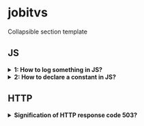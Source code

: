 # jobitvs

Collapsible section template

## JS

<details>
<summary><b>1: How to log something in JS?</b></summary>

Use the built-in function `console.log`
```js
console.log('Something', something);
```

</details>


<details><summary><b>2: How to declare a constant in JS?</b></summary>

Use the `const` keyword instead of `var` or `let`
```js
const foo = "foo";
```
</details>

## HTTP

<details>
  <summary><b>Signification of HTTP response code 503?</b></summary>
  Error: the server is not ready to handle the request.
  <details><summary>Common causes for error 503?</summary>
  The server is down for maintenance or is overloaded.
  </details>
  <details><summary>How and when devs should return a 503 error?</summary>
  It should be used for temporary conditions and the Retry-After HTTP header should, if possible, contain the estimated time for the recovery of the service. 
  </details>

  [Source: MDN](https://developer.mozilla.org/en-US/docs/Web/HTTP/Status/503)

</details>

